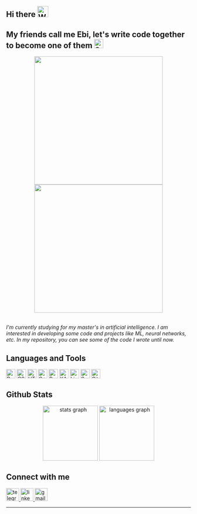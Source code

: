 ## Hi there <img src="https://raw.githubusercontent.com/Tarikul-Islam-Anik/Animated-Fluent-Emojis/master/Emojis/Hand%20gestures/Waving%20Hand.png" alt="Waving Hand" width="30" height="30" /> 
## My friends call me Ebi, let's write code together to become one of them <img src="https://raw.githubusercontent.com/Tarikul-Islam-Anik/Animated-Fluent-Emojis/master/Emojis/Smilies/Smiling%20Face%20with%20Sunglasses.png" alt="Smiling Face With Sunglasses" width="25" height="25" />
<div align="center">
<img src="https://user-images.githubusercontent.com/74038190/212748830-4c709398-a386-4761-84d7-9e10b98fbe6e.gif" width="350"> <img src="https://github.com/Anmol-Baranwal/Cool-GIFs-For-GitHub/assets/74038190/3b4607a1-1cc6-41f1-926f-892ae880e7a5" width="350">
<br><br>
</div>


*I'm currently studying for my master's in artificial intelligence. 
I am interested in developing some code and projects like ML, neural networks, etc. In my repository, you can see some of the code I wrote until now.*

## Languages and Tools
<div align="left">
    <img src="https://profilinator.rishav.dev/skills-assets/bootstrap-plain.svg" alt="Bootstrap" height="25" />
    <img src="https://profilinator.rishav.dev/skills-assets/css3-original-wordmark.svg" alt="CSS3" height="25" />
    <img src="https://profilinator.rishav.dev/skills-assets/html5-original-wordmark.svg" alt="HTML5" height="25" />
    <img src="https://profilinator.rishav.dev/skills-assets/cplusplus-original.svg" alt="C++" height="25" />
    <img src="https://profilinator.rishav.dev/skills-assets/python-original.svg" alt="Python" height="25" />
    <img src="https://profilinator.rishav.dev/skills-assets/xampp.png" alt="XAMPP" height="25" />
    <img src="https://profilinator.rishav.dev/skills-assets/linux-original.svg" alt="Linux" height="25" />
    <img src="https://profilinator.rishav.dev/skills-assets/sass-original.svg" alt="Sass" height="25" />
    <img src="https://profilinator.rishav.dev/skills-assets/git-scm-icon.svg" alt="Git" height="25" />
</div>


## Github Stats
<div align="center">
  <img src="https://github-readme-stats.vercel.app/api?username=EBINZUP&hide_title=false&hide_rank=false&show_icons=true&include_all_commits=true&count_private=true&disable_animations=false&theme=dracula&locale=en&hide_border=false" height="150" alt="stats graph"  />
  <img src="https://github-readme-stats.vercel.app/api/top-langs?username=EBINZUP&locale=en&hide_title=false&layout=compact&card_width=320&langs_count=5&theme=dracula&hide_border=false" height="150" alt="languages graph"  />
</div>

## Connect with me


<div align="left">
  <a href="https://t.me/Ebrahim7979" target="_blank">
    <img src="https://img.shields.io/static/v1?message=Telegram&logo=telegram&label=&color=2CA5E0&logoColor=white&labelColor=&style=for-the-badge" height="35" alt="telegram logo"  />
  </a>
  <a href="https://www.linkedin.com/in/ebrahim-nezamparast-bonab-7b3a30237/" target="_blank">
    <img src="https://img.shields.io/static/v1?message=LinkedIn&logo=linkedin&label=&color=0077B5&logoColor=white&labelColor=&style=for-the-badge" height="35" alt="linkedin logo"  />
  </a>
  <a href="mailto:jnazamprast2@gmail.com" target="_blank">
    <img src="https://img.shields.io/static/v1?message=Gmail&logo=gmail&label=&color=D14836&logoColor=white&labelColor=&style=for-the-badge" height="35" alt="gmail logo"  />
  </a>
</div>

---
